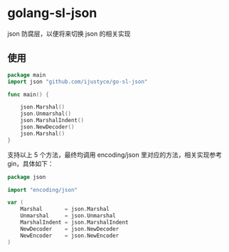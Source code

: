# golang-sl-json

json 防腐层，以便将来切换 json 的相关实现

## 使用
```go
package main
import json "github.com/ijustyce/go-sl-json"

func main() {

	json.Marshal()
	json.Unmarshal()
	json.MarshalIndent()
	json.NewDecoder()
	json.Marshal()
}
```
支持以上 5 个方法，最终均调用 encoding/json 里对应的方法，相关实现参考 gin，具体如下：
```go
package json

import "encoding/json"

var (
	Marshal       = json.Marshal
	Unmarshal     = json.Unmarshal
	MarshalIndent = json.MarshalIndent
	NewDecoder    = json.NewDecoder
	NewEncoder    = json.NewEncoder
)
```